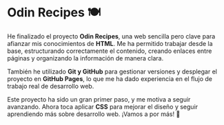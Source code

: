 # Odin Recipes 🍽️

He finalizado el proyecto **Odin Recipes**, una web sencilla pero clave para afianzar mis conocimientos de **HTML**. Me ha permitido trabajar desde la base, estructurando correctamente el contenido, creando enlaces entre páginas y organizando la información de manera clara.

También he utilizado **Git y GitHub** para gestionar versiones y desplegar el proyecto en **GitHub Pages**, lo que me ha dado experiencia en el flujo de trabajo real de desarrollo web.

Este proyecto ha sido un gran primer paso, y me motiva a seguir avanzando. Ahora toca aplicar **CSS** para mejorar el diseño y seguir aprendiendo más sobre desarrollo web. ¡Vamos a por más! 🚀
